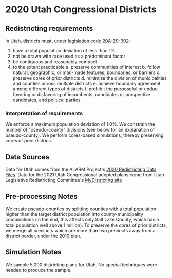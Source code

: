 # 2020 Utah Congressional Districts

## Redistricting requirements
In Utah, districts must, under [legislation code 20A-20-302](https://le.utah.gov/xcode/Title20A/Chapter20/20A-20-S302.html):

1. have a total population deviation of less than 1%
2. not be drawn with race used as a predominant factor
3. be contiguous and reasonably compact
4. to the extent practicable
    a. preserve communities of interest
    b. follow natural, geographic, or man-made features, boundaries, or barriers
    c. preserve cores of prior districts
    d. minimize the division of municipalities and counties across multiple districts
    e. achieve boundary agreement among different types of districts
    f. prohibit the purposeful or undue favoring or disfavoring of incumbents, candidates or prospective candidates, and political parties

### Interpretation of requirements
We enforce a maximum population deviation of 1.0%.
We constrain the number of "pseudo-county" divisions (see below for an explanation of pseudo-county).
We perform cores-based simulations, thereby preserving cores of prior districs.

## Data Sources
Data for Utah comes from the ALARM Project's [2020 Redistricting Data Files](https://alarm-redist.github.io/posts/2021-08-10-census-2020/).
Data for the 2021 Utah Congressional adopted plans come from Utah Legislative Redistricting Committee's [MyDistricting site](https://citygate.utleg.gov/legdistricting/utah/comment_links#)

## Pre-processing Notes
We create pseudo-counties by splitting counties with a total population higher than the target district population into county-municipality combinations (in the end, this affects only Salt Lake County, which has a total population well above 1 million). To preserve the cores of prior districts, we merge all precincts which are more than two precincts away from a district border, under the 2010 plan.


## Simulation Notes
We sample 5,000 districting plans for Utah. No special techniques were needed to produce the sample.
